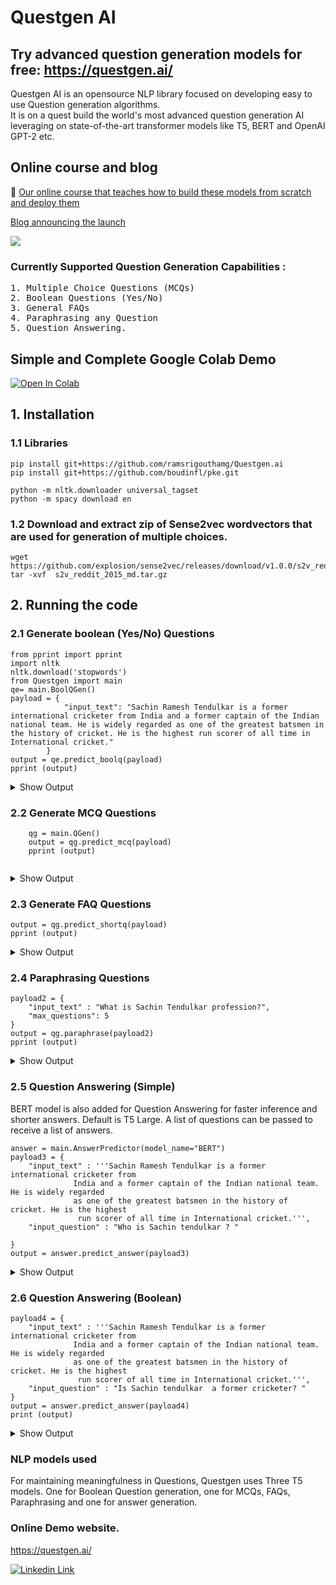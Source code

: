 # Questgen AI   <br>

## Try advanced question generation models for free:  https://questgen.ai/  


Questgen AI is an opensource NLP library focused on developing easy to use Question generation algorithms.<br>
It is on a quest build the world's most advanced question generation AI leveraging on state-of-the-art transformer models like T5, BERT and OpenAI GPT-2 etc.

## Online course and blog

 🚀 [Our online course that teaches how to build these models from scratch and deploy them](https://www.udemy.com/course/question-generation-using-natural-language-processing/?referralCode=C8EA86A28F5398CBF763)

[Blog announcing the launch](https://towardsdatascience.com/questgen-an-open-source-nlp-library-for-question-generation-algorithms-1e18067fcdc6)

<img src= './quest.gif' >

### Currently Supported Question Generation Capabilities :
<pre>
1. Multiple Choice Questions (MCQs)
2. Boolean Questions (Yes/No)
3. General FAQs
4. Paraphrasing any Question  
5. Question Answering.
</pre>

## Simple and Complete Google Colab Demo
[![Open In Colab](https://colab.research.google.com/assets/colab-badge.svg)](https://colab.research.google.com/drive/1B_mYiUJziuyZygbxA1iP0RmM0iPP8qPB?usp=sharing)


## 1. Installation

### 1.1 Libraries
```
pip install git+https://github.com/ramsrigouthamg/Questgen.ai
pip install git+https://github.com/boudinfl/pke.git

python -m nltk.downloader universal_tagset
python -m spacy download en 
```
### 1.2 Download and extract zip of Sense2vec wordvectors that are used for generation of multiple choices.
```
wget https://github.com/explosion/sense2vec/releases/download/v1.0.0/s2v_reddit_2015_md.tar.gz
tar -xvf  s2v_reddit_2015_md.tar.gz
```

## 2. Running the code

### 2.1 Generate boolean (Yes/No) Questions
```
from pprint import pprint
import nltk
nltk.download('stopwords')
from Questgen import main
qe= main.BoolQGen()
payload = {
            "input_text": "Sachin Ramesh Tendulkar is a former international cricketer from India and a former captain of the Indian national team. He is widely regarded as one of the greatest batsmen in the history of cricket. He is the highest run scorer of all time in International cricket."
        }
output = qe.predict_boolq(payload)
pprint (output)
```

<details>
<summary>Show Output</summary>

```
'Boolean Questions': ['Is sachin ramesh tendulkar the highest run scorer in '
                       'cricket?',
                       'Is sachin ramesh tendulkar the highest run scorer in '
                       'cricket?',
                       'Is sachin tendulkar the highest run scorer in '
                       'cricket?']

```
</details>

### 2.2 Generate MCQ Questions
```
    qg = main.QGen()
    output = qg.predict_mcq(payload)
    pprint (output)
    
```

<details>
<summary>Show Output</summary>
            
```
    {'questions': [{'answer': 'cricketer',
                'context': 'Sachin Ramesh Tendulkar is a former international '
                           'cricketer from India and a former captain of the '
                           'Indian national team.',
                'extra_options': ['Mark Waugh',
                                  'Sharma',
                                  'Ricky Ponting',
                                  'Afridi',
                                  'Kohli',
                                  'Dhoni'],
                'id': 1,
                'options': ['Brett Lee', 'Footballer', 'International Cricket'],
                'options_algorithm': 'sense2vec',
                'question_statement': "What is Sachin Ramesh Tendulkar's "
                                      'career?',
                'question_type': 'MCQ'},
               {'answer': 'india',
                'context': 'Sachin Ramesh Tendulkar is a former international '
                           'cricketer from India and a former captain of the '
                           'Indian national team.',
                'extra_options': ['Pakistan',
                                  'South Korea',
                                  'Nepal',
                                  'Philippines',
                                  'Zimbabwe'],
                'id': 2,
                'options': ['Bangladesh', 'Indonesia', 'China'],
                'options_algorithm': 'sense2vec',
                'question_statement': 'Where is Sachin Ramesh Tendulkar from?',
                'question_type': 'MCQ'},
               {'answer': 'batsmen',
                'context': 'He is widely regarded as one of the greatest '
                           'batsmen in the history of cricket.',
                'extra_options': ['Ashwin', 'Dhoni', 'Afridi', 'Death Overs'],
                'id': 3,
                'options': ['Bowlers', 'Wickets', 'Mccullum'],
                'options_algorithm': 'sense2vec',
                'question_statement': 'What is the best cricketer?',
                'question_type': 'MCQ'}]}
```
</details> 


### 2.3 Generate FAQ Questions

```
output = qg.predict_shortq(payload)
pprint (output)
```


<details>
<summary>Show Output</summary>

 ```
 {'questions': [{'Answer': 'cricketer',
                'Question': "What is Sachin Ramesh Tendulkar's career?",
                'context': 'Sachin Ramesh Tendulkar is a former international '
                           'cricketer from India and a former captain of the '
                           'Indian national team.',
                'id': 1},
               {'Answer': 'india',
                'Question': 'Where is Sachin Ramesh Tendulkar from?',
                'context': 'Sachin Ramesh Tendulkar is a former international '
                           'cricketer from India and a former captain of the '
                           'Indian national team.',
                'id': 2},
               {'Answer': 'batsmen',
                'Question': 'What is the best cricketer?',
                'context': 'He is widely regarded as one of the greatest '
                           'batsmen in the history of cricket.',
                'id': 3}]
 }
 ```
</details>

### 2.4 Paraphrasing Questions
```
payload2 = {
    "input_text" : "What is Sachin Tendulkar profession?",
    "max_questions": 5
}
output = qg.paraphrase(payload2)
pprint (output)

```
<details>
<summary>Show Output</summary>
            
```
{'Paraphrased Questions': ["ParaphrasedTarget: What is Sachin Tendulkar's "
                           'profession?',
                           "ParaphrasedTarget: What is Sachin Tendulkar's "
                           'career?',
                           "ParaphrasedTarget: What is Sachin Tendulkar's job?",
                           'ParaphrasedTarget: What is Sachin Tendulkar?',
                           "ParaphrasedTarget: What is Sachin Tendulkar's "
                           'occupation?'],
 'Question': 'What is Sachin Tendulkar profession?'}
```
</details>

### 2.5 Question Answering (Simple)
BERT model is also added for Question Answering for faster inference and shorter answers. Default is T5 Large. 
A list of questions can be passed to receive a list of answers.
```
answer = main.AnswerPredictor(model_name="BERT")
payload3 = {
    "input_text" : '''Sachin Ramesh Tendulkar is a former international cricketer from 
              India and a former captain of the Indian national team. He is widely regarded 
              as one of the greatest batsmen in the history of cricket. He is the highest
               run scorer of all time in International cricket.''',
    "input_question" : "Who is Sachin tendulkar ? "
    
}
output = answer.predict_answer(payload3)

```
<details>
<summary>Show Output</summary>
            
```
Sachin ramesh tendulkar is a former international cricketer from india and a former captain of the indian national team.
```
</details>

### 2.6 Question Answering (Boolean)

```
payload4 = {
    "input_text" : '''Sachin Ramesh Tendulkar is a former international cricketer from 
              India and a former captain of the Indian national team. He is widely regarded 
              as one of the greatest batsmen in the history of cricket. He is the highest
               run scorer of all time in International cricket.''',
    "input_question" : "Is Sachin tendulkar  a former cricketer? "
}
output = answer.predict_answer(payload4)
print (output)
```
<details>
<summary>Show Output</summary>
            
```
Yes, sachin tendulkar is a former cricketer.
```
</details>

### NLP models used

For maintaining meaningfulness in Questions, Questgen uses Three T5 models. One for Boolean Question generation, one for MCQs, FAQs, Paraphrasing and one for answer generation.


### Online Demo website.
https://questgen.ai/


[![Linkedin Link](linkedin.png)](https://www.linkedin.com/company/30182152/)
